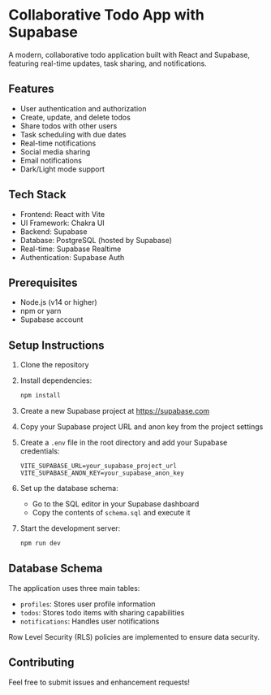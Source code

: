 # Collaborative Todo App with Supabase

A modern, collaborative todo application built with React and Supabase, featuring real-time updates, task sharing, and notifications.

## Features

- User authentication and authorization
- Create, update, and delete todos
- Share todos with other users
- Task scheduling with due dates
- Real-time notifications
- Social media sharing
- Email notifications
- Dark/Light mode support

## Tech Stack

- Frontend: React with Vite
- UI Framework: Chakra UI
- Backend: Supabase
- Database: PostgreSQL (hosted by Supabase)
- Real-time: Supabase Realtime
- Authentication: Supabase Auth

## Prerequisites

- Node.js (v14 or higher)
- npm or yarn
- Supabase account

## Setup Instructions

1. Clone the repository
2. Install dependencies:
   ```bash
   npm install
   ```

3. Create a new Supabase project at https://supabase.com

4. Copy your Supabase project URL and anon key from the project settings

5. Create a `.env` file in the root directory and add your Supabase credentials:
   ```
   VITE_SUPABASE_URL=your_supabase_project_url
   VITE_SUPABASE_ANON_KEY=your_supabase_anon_key
   ```

6. Set up the database schema:
   - Go to the SQL editor in your Supabase dashboard
   - Copy the contents of `schema.sql` and execute it

7. Start the development server:
   ```bash
   npm run dev
   ```

## Database Schema

The application uses three main tables:
- `profiles`: Stores user profile information
- `todos`: Stores todo items with sharing capabilities
- `notifications`: Handles user notifications

Row Level Security (RLS) policies are implemented to ensure data security.

## Contributing

Feel free to submit issues and enhancement requests!
